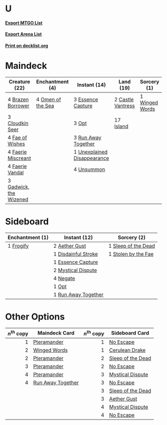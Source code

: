 # U

#### [Export MTGO List](../collection/U/U.txt)
#### [Export Arena List](../collection/U/U_arena.txt)
#### [Print on decklist.org](http://decklist.org/?deckmain=4%09Brazen%20Borrower%0A2%09Castle%20Vantress%0A3%09Cloudkin%20Seer%0A3%09Essence%20Capture%0A4%09Fae%20of%20Wishes%0A4%09Faerie%20Miscreant%0A4%09Faerie%20Vandal%0A3%09Gadwick,%20the%20Wizened%0A17%09Island%0A4%09Omen%20of%20the%20Sea%0A3%09Opt%0A3%09Run%20Away%20Together%0A1%09Unexplained%20Disappearance%0A4%09Unsummon%0A1%09Winged%20Words&deckside=2%09Aether%20Gust%0A1%09Disdainful%20Stroke%0A1%09Essence%20Capture%0A1%09Frogify%0A2%09Mystical%20Dispute%0A4%09Negate%0A1%09Opt%0A1%09Run%20Away%20Together%0A1%09Sleep%20of%20the%20Dead%0A1%09Stolen%20by%20the%20Fae)
# Maindeck

|                                          Creature (22)                                          |                                      Enchantment (4)                                       |                                             Instant (14)                                             |                                         Land (19)                                          |                                       Sorcery (1)                                       |
|-------------------------------------------------------------------------------------------------|--------------------------------------------------------------------------------------------|------------------------------------------------------------------------------------------------------|--------------------------------------------------------------------------------------------|-----------------------------------------------------------------------------------------|
|4 [Brazen Borrower](http://gatherer.wizards.com/Pages/Card/Details.aspx?multiverseid=473001)     |4 [Omen of the Sea](http://gatherer.wizards.com/Pages/Card/Details.aspx?multiverseid=476309)|3 [Essence Capture](http://gatherer.wizards.com/Pages/Card/Details.aspx?multiverseid=457181)          |2 [Castle Vantress](http://gatherer.wizards.com/Pages/Card/Details.aspx?multiverseid=473204)|1 [Winged Words](http://gatherer.wizards.com/Pages/Card/Details.aspx?multiverseid=466834)|
|3 [Cloudkin Seer](http://gatherer.wizards.com/Pages/Card/Details.aspx?multiverseid=466808)       |                                                                                            |3 [Opt](http://gatherer.wizards.com/Pages/Card/Details.aspx?multiverseid=442948)                      |17 [Island](http://gatherer.wizards.com/Pages/Card/Details.aspx?multiverseid=439857)        |                                                                                         |
|4 [Fae of Wishes](http://gatherer.wizards.com/Pages/Card/Details.aspx?multiverseid=473006)       |                                                                                            |3 [Run Away Together](http://gatherer.wizards.com/Pages/Card/Details.aspx?multiverseid=473024)        |                                                                                            |                                                                                         |
|4 [Faerie Miscreant](http://gatherer.wizards.com/Pages/Card/Details.aspx?multiverseid=398459)    |                                                                                            |1 [Unexplained Disappearance](http://gatherer.wizards.com/Pages/Card/Details.aspx?multiverseid=452806)|                                                                                            |                                                                                         |
|4 [Faerie Vandal](http://gatherer.wizards.com/Pages/Card/Details.aspx?multiverseid=473007)       |                                                                                            |4 [Unsummon](http://gatherer.wizards.com/Pages/Card/Details.aspx?multiverseid=136218)                 |                                                                                            |                                                                                         |
|3 [Gadwick, the Wizened](http://gatherer.wizards.com/Pages/Card/Details.aspx?multiverseid=473010)|                                                                                            |                                                                                                      |                                                                                            |                                                                                         |


# Sideboard

|                                  Enchantment (1)                                   |                                         Instant (12)                                         |                                         Sorcery (2)                                          |
|------------------------------------------------------------------------------------|----------------------------------------------------------------------------------------------|----------------------------------------------------------------------------------------------|
|1 [Frogify](http://gatherer.wizards.com/Pages/Card/Details.aspx?multiverseid=473009)|2 [Aether Gust](http://gatherer.wizards.com/Pages/Card/Details.aspx?multiverseid=466796)      |1 [Sleep of the Dead](http://gatherer.wizards.com/Pages/Card/Details.aspx?multiverseid=476317)|
|                                                                                    |1 [Disdainful Stroke](http://gatherer.wizards.com/Pages/Card/Details.aspx?multiverseid=420705)|1 [Stolen by the Fae](http://gatherer.wizards.com/Pages/Card/Details.aspx?multiverseid=473028)|
|                                                                                    |1 [Essence Capture](http://gatherer.wizards.com/Pages/Card/Details.aspx?multiverseid=457181)  |                                                                                              |
|                                                                                    |2 [Mystical Dispute](http://gatherer.wizards.com/Pages/Card/Details.aspx?multiverseid=473020) |                                                                                              |
|                                                                                    |4 [Negate](http://gatherer.wizards.com/Pages/Card/Details.aspx?multiverseid=423707)           |                                                                                              |
|                                                                                    |1 [Opt](http://gatherer.wizards.com/Pages/Card/Details.aspx?multiverseid=442948)              |                                                                                              |
|                                                                                    |1 [Run Away Together](http://gatherer.wizards.com/Pages/Card/Details.aspx?multiverseid=473024)|                                                                                              |


# Other Options

|*n*<sup>th</sup> copy|                                       Maindeck Card                                        |*n*<sup>th</sup> copy|                                       Sideboard Card                                       |
|--------------------:|--------------------------------------------------------------------------------------------|--------------------:|--------------------------------------------------------------------------------------------|
|                    1|[Pteramander](http://gatherer.wizards.com/Pages/Card/Details.aspx?multiverseid=457191)      |                    1|[No Escape](http://gatherer.wizards.com/Pages/Card/Details.aspx?multiverseid=460990)        |
|                    2|[Winged Words](http://gatherer.wizards.com/Pages/Card/Details.aspx?multiverseid=466834)     |                    1|[Cerulean Drake](http://gatherer.wizards.com/Pages/Card/Details.aspx?multiverseid=466807)   |
|                    2|[Pteramander](http://gatherer.wizards.com/Pages/Card/Details.aspx?multiverseid=457191)      |                    2|[Sleep of the Dead](http://gatherer.wizards.com/Pages/Card/Details.aspx?multiverseid=476317)|
|                    3|[Pteramander](http://gatherer.wizards.com/Pages/Card/Details.aspx?multiverseid=457191)      |                    2|[No Escape](http://gatherer.wizards.com/Pages/Card/Details.aspx?multiverseid=460990)        |
|                    4|[Pteramander](http://gatherer.wizards.com/Pages/Card/Details.aspx?multiverseid=457191)      |                    3|[Mystical Dispute](http://gatherer.wizards.com/Pages/Card/Details.aspx?multiverseid=473020) |
|                    4|[Run Away Together](http://gatherer.wizards.com/Pages/Card/Details.aspx?multiverseid=473024)|                    3|[No Escape](http://gatherer.wizards.com/Pages/Card/Details.aspx?multiverseid=460990)        |
|                     |                                                                                            |                    3|[Sleep of the Dead](http://gatherer.wizards.com/Pages/Card/Details.aspx?multiverseid=476317)|
|                     |                                                                                            |                    3|[Aether Gust](http://gatherer.wizards.com/Pages/Card/Details.aspx?multiverseid=466796)      |
|                     |                                                                                            |                    4|[Mystical Dispute](http://gatherer.wizards.com/Pages/Card/Details.aspx?multiverseid=473020) |
|                     |                                                                                            |                    4|[No Escape](http://gatherer.wizards.com/Pages/Card/Details.aspx?multiverseid=460990)        |

